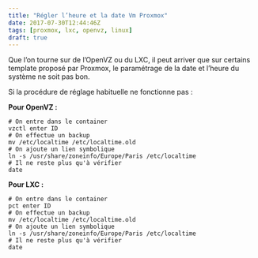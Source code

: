 ```yaml
---
title: "Régler l’heure et la date Vm Proxmox"
date: 2017-07-30T12:44:46Z
tags: [proxmox, lxc, openvz, linux]
draft: true
---
```

Que l’on tourne sur de l’OpenVZ ou du LXC, il peut arriver que sur certains template proposé par Proxmox, le paramétrage de la date et l’heure du système ne soit pas bon.  

Si la procédure de réglage habituelle ne fonctionne pas :  

**Pour OpenVZ :**

    # On entre dans le container
    vzctl enter ID
    # On effectue un backup
    mv /etc/localtime /etc/localtime.old
    # On ajoute un lien symbolique
    ln -s /usr/share/zoneinfo/Europe/Paris /etc/localtime
    # Il ne reste plus qu'à vérifier
    date

**Pour LXC :**

    # On entre dans le container
    pct enter ID
    # On effectue un backup
    mv /etc/localtime /etc/localtime.old
    # On ajoute un lien symbolique
    ln -s /usr/share/zoneinfo/Europe/Paris /etc/localtime
    # Il ne reste plus qu'à vérifier
    date
